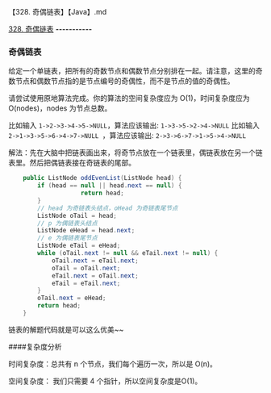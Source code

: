【328. 奇偶链表】【Java】.md

[328. 奇偶链表](https://leetcode-cn.com/problems/odd-even-linked-list/)
**-----------**


### 奇偶链表
给定一个单链表，把所有的奇数节点和偶数节点分别排在一起。请注意，这里的奇数节点和偶数节点指的是节点编号的奇偶性，而不是节点的值的奇偶性。

请尝试使用原地算法完成。你的算法的空间复杂度应为 O(1)，时间复杂度应为 O(nodes)，nodes 为节点总数。

比如输入 `1->2->3->4->5->NULL`，算法应该输出: `1->3->5->2->4->NULL`
比如输入 `2->1->3->5->6->4->7->NULL `，算法应该输出: `2->3->6->7->1->5->4->NULL`

解法：先在大脑中把链表画出来，将奇节点放在一个链表里，偶链表放在另一个链表里。然后把偶链表接在奇链表的尾部。

```java
    public ListNode oddEvenList(ListNode head) {
        if (head == null || head.next == null) {
                    return head;
        }
        // head 为奇链表头结点，oHead 为奇链表尾节点
        ListNode oTail = head;
        // p 为偶链表头结点
        ListNode eHead = head.next;
        // e 为偶链表尾节点
        ListNode eTail = eHead;
        while (oTail.next != null && eTail.next != null) {
            oTail.next = eTail.next;
            oTail = oTail.next;
            eTail.next = oTail.next;
            eTail = eTail.next;
        }
        oTail.next = eHead;
        return head;
    }
```

链表的解题代码就是可以这么优美~~

####复杂度分析

时间复杂度：总共有 n 个节点，我们每个遍历一次，所以是 O(n)。

空间复杂度： 我们只需要 4 个指针，所以空间复杂度是O(1)。
